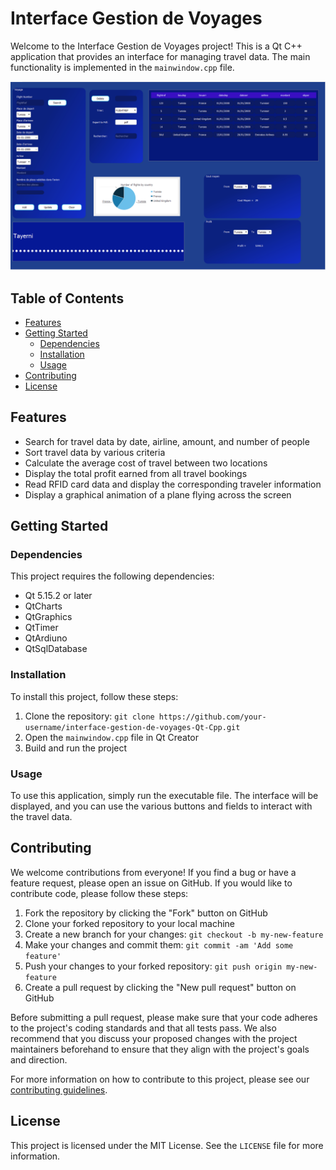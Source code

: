 # Interface Gestion de Voyages

Welcome to the Interface Gestion de Voyages project! This is a Qt C++ application that provides an interface for managing travel data. The main functionality is implemented in the `mainwindow.cpp` file.

![Preview Image](./assets/images/preview.png)

## Table of Contents

- [Features](#features)
- [Getting Started](#getting-started)
    - [Dependencies](#dependencies)
    - [Installation](#installation)
    - [Usage](#usage)
- [Contributing](#contributing)
- [License](#license)

## Features

- Search for travel data by date, airline, amount, and number of people
- Sort travel data by various criteria
- Calculate the average cost of travel between two locations
- Display the total profit earned from all travel bookings
- Read RFID card data and display the corresponding traveler information
- Display a graphical animation of a plane flying across the screen

## Getting Started

### Dependencies

This project requires the following dependencies:

- Qt 5.15.2 or later
- QtCharts
- QtGraphics
- QtTimer
- QtArdiuno
- QtSqlDatabase

### Installation

To install this project, follow these steps:

1. Clone the repository: `git clone https://github.com/your-username/interface-gestion-de-voyages-Qt-Cpp.git`
2. Open the `mainwindow.cpp` file in Qt Creator
3. Build and run the project

### Usage

To use this application, simply run the executable file. The interface will be displayed, and you can use the various buttons and fields to interact with the travel data.

## Contributing

We welcome contributions from everyone! If you find a bug or have a feature request, please open an issue on GitHub. If you would like to contribute code, please follow these steps:

1. Fork the repository by clicking the "Fork" button on GitHub
2. Clone your forked repository to your local machine
3. Create a new branch for your changes: `git checkout -b my-new-feature`
4. Make your changes and commit them: `git commit -am 'Add some feature'`
5. Push your changes to your forked repository: `git push origin my-new-feature`
6. Create a pull request by clicking the "New pull request" button on GitHub

Before submitting a pull request, please make sure that your code adheres to the project's coding standards and that all tests pass. We also recommend that you discuss your proposed changes with the project maintainers beforehand to ensure that they align with the project's goals and direction.

For more information on how to contribute to this project, please see our [contributing guidelines](./CONTRIBUTING.md).

## License

This project is licensed under the MIT License. See the `LICENSE` file for more information.
